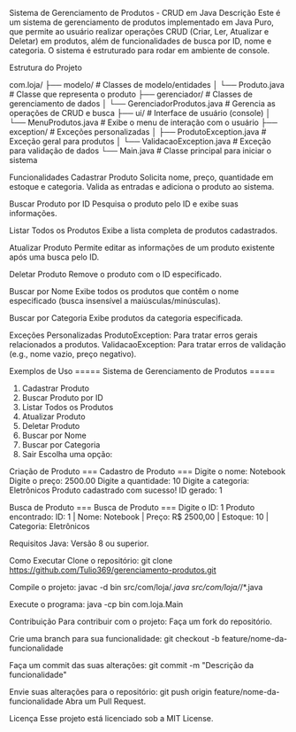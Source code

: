 Sistema de Gerenciamento de Produtos - CRUD em Java
Descrição
Este é um sistema de gerenciamento de produtos implementado em Java Puro, que permite ao usuário realizar operações CRUD (Criar, Ler, Atualizar e Deletar) em produtos, além de funcionalidades de busca por ID, nome e categoria. O sistema é estruturado para rodar em ambiente de console.

Estrutura do Projeto

com.loja/
├── modelo/            # Classes de modelo/entidades
│   └── Produto.java   # Classe que representa o produto
├── gerenciador/       # Classes de gerenciamento de dados
│   └── GerenciadorProdutos.java   # Gerencia as operações de CRUD e busca
├── ui/                # Interface de usuário (console)
│   └── MenuProdutos.java          # Exibe o menu de interação com o usuário
├── exception/         # Exceções personalizadas
│   ├── ProdutoException.java      # Exceção geral para produtos
│   └── ValidacaoException.java    # Exceção para validação de dados
└── Main.java          # Classe principal para iniciar o sistema

Funcionalidades
Cadastrar Produto
Solicita nome, preço, quantidade em estoque e categoria.
Valida as entradas e adiciona o produto ao sistema.

Buscar Produto por ID
Pesquisa o produto pelo ID e exibe suas informações.

Listar Todos os Produtos
Exibe a lista completa de produtos cadastrados.

Atualizar Produto
Permite editar as informações de um produto existente após uma busca pelo ID.

Deletar Produto
Remove o produto com o ID especificado.

Buscar por Nome
Exibe todos os produtos que contêm o nome especificado (busca insensível a maiúsculas/minúsculas).

Buscar por Categoria
Exibe produtos da categoria especificada.

Exceções Personalizadas
ProdutoException: Para tratar erros gerais relacionados a produtos.
ValidacaoException: Para tratar erros de validação (e.g., nome vazio, preço negativo).

Exemplos de Uso
===== Sistema de Gerenciamento de Produtos =====
1. Cadastrar Produto
2. Buscar Produto por ID
3. Listar Todos os Produtos
4. Atualizar Produto
5. Deletar Produto
6. Buscar por Nome
7. Buscar por Categoria
8. Sair
Escolha uma opção:

Criação de Produto
 === Cadastro de Produto ===
 Digite o nome: Notebook
 Digite o preço: 2500.00
 Digite a quantidade: 10
 Digite a categoria: Eletrônicos
 Produto cadastrado com sucesso!
 ID gerado: 1

 Busca de Produto
 === Busca de Produto ===
 Digite o ID: 1
 Produto encontrado:
ID: 1 | Nome: Notebook | Preço: R$ 2500,00 | Estoque: 10 | 
Categoria: Eletrônicos

Requisitos
Java: Versão 8 ou superior.

Como Executar
Clone o repositório:
git clone https://github.com/Tulio369/gerenciamento-produtos.git

Compile o projeto:
javac -d bin src/com/loja/*.java src/com/loja/*/*.java

Execute o programa:
java -cp bin com.loja.Main

Contribuição
Para contribuir com o projeto:
Faça um fork do repositório.

Crie uma branch para sua funcionalidade:
git checkout -b feature/nome-da-funcionalidade

Faça um commit das suas alterações:
git commit -m "Descrição da funcionalidade"

Envie suas alterações para o repositório:
git push origin feature/nome-da-funcionalidade
Abra um Pull Request.

Licença
Esse projeto está licenciado sob a MIT License.
